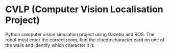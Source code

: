 # CVLP (Computer Vision Localisation Project)
Python computer vision simulation project using Gazebo and ROS. The robot must enter the correct room, find the cluedo character card on one of the walls and identify which character it is.

